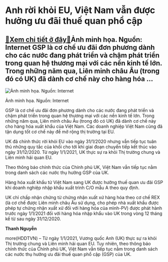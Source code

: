 Anh rời khỏi EU, Việt Nam vẫn được hưởng ưu đãi thuế quan phổ cập
=================================================================

[:gift:Xem chi tiết ở đây:gift:](https://hddtvn.com/anh-roi-khoi-eu-viet-nam-van-duoc-huong-uu-dai-thue-quan-pho-cap/)Ảnh minh họa. Nguồn: Internet GSP là cơ chế ưu đãi đơn phương dành cho các nước đang phát triển và chậm phát triển trong quan hệ thương mại với các nền kinh tế lớn. Trong những năm qua, Liên minh châu Âu (trong đó có UK) đã dành cơ chế này cho hàng hóa …
--------------------------------------------------------------------------------------------------------------------------------------------------------------------------------------------------------------------------------------------------------------





![Ảnh minh họa. Nguồn: Internet](https://hddtvn.com/wp-content/uploads/2021/01/1741_gsp.jpg "Ảnh minh họa. Nguồn: Internet")


Ảnh minh họa. Nguồn: Internet



GSP là cơ chế ưu đãi đơn phương dành cho các nước đang phát triển và chậm phát triển trong quan hệ thương mại với các nền kinh tế lớn. Trong những năm qua, Liên minh châu Âu (trong đó có UK) đã dành cơ chế này cho hàng hóa xuất khẩu của Việt Nam. Các doanh nghiệp Việt Nam cũng đã tận dụng tốt cơ chế này để mở rộng thị trường tại EU.


UK đã chính thức rời khỏi EU vào ngày 31/1/2020 nhưng vẫn tiếp tục tuân thủ những quy tắc của khối cho tới khi giai đoạn chuyển tiếp kết thúc vào ngày 31/12/2020. Từ ngày 1/1/2021, UK thực sự ra khỏi Thị trường chung và Liên minh hải quan EU.


Theo thông báo chính thức của Chính phủ UK, Việt Nam vẫn tiếp tục nằm trong danh sách các nước thụ hưởng GSP của UK.


Hàng hóa xuất khẩu từ Việt Nam sang UK được hưởng thuế quan ưu đãi GSP khi doanh nghiệp nhập khẩu xuất trình C/O mẫu A theo quy định.


​UK chỉ chấp nhận chứng từ chứng nhận xuất xứ hàng hóa theo cơ chế REX (là cơ chế được Liên minh châu Âu sử dụng, cho phép nhà xuất khẩu được phép tự chứng nhận xuất xử đối với hàng hóa của mình-PV) được phát hành trước ngày 1/1/2021 đối với hàng hóa nhập khẩu vào UK trong vòng 12 tháng kể từ sau ngày 31/12/2020.




**Thanh Nguyễn**



more(HDDTVN) – Từ ngày 1/1/2021, Vương quốc Anh (UK) thực sự ra khỏi Thị trường chung và Liên minh hải quan EU. Tuy nhiên, theo thông báo chính thức của Chính phủ UK, Việt Nam vẫn tiếp tục nằm trong danh sách các nước thụ hưởng ưu đãi thuế quan phổ cập (GSP) của UK.

